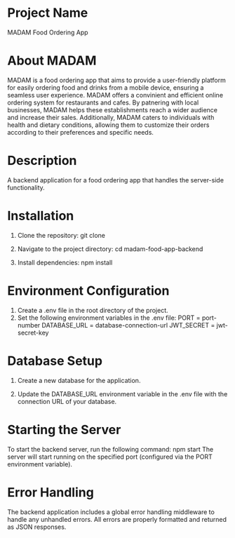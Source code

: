 # Project Name
MADAM Food Ordering App

# About MADAM
MADAM is a food ordering app that aims to provide a user-friendly platform for easily ordering food and drinks from a mobile device, ensuring a seamless user experience. MADAM offers a convinient and efficient online ordering system for restaurants and cafes. By patnering with local businesses, MADAM helps these establishments reach a wider audience and increase their sales. Additionally, MADAM caters to individuals with health and dietary conditions, allowing them to customize their orders according to their preferences and specific needs.

# Description
A backend application for a food ordering app that handles the server-side functionality.

# Installation
  1. Clone the repository:
  git clone <repository-url>
 
  2. Navigate to the project directory:
  cd madam-food-app-backend

  3. Install dependencies:
  npm install

# Environment Configuration
  1. Create a .env file in the root directory of the project.
  2. Set the following environment variables in the .env file:
  PORT = port-number
  DATABASE_URL = database-connection-url
  JWT_SECRET = jwt-secret-key
  
# Database Setup
  1. Create a new database for the application.

  2. Update the DATABASE_URL environment variable in the .env file with the connection URL of your database.

# Starting the Server
To start the backend server, run the following command:
  npm start
The server will start running on the specified port (configured via the PORT environment variable).

# Error Handling
The backend application includes a global error handling middleware to handle any unhandled errors. All errors are properly formatted and returned as JSON responses.
